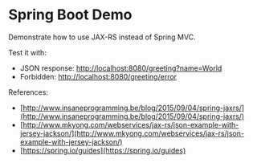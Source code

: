 # Spring Boot Demo

Demonstrate how to use JAX-RS instead of Spring MVC.

Test it with:
- JSON response: [http://localhost:8080/greeting?name=World](http://localhost:8080/greeting?name=World)
- Forbidden: [http://localhost:8080/greeting/error](http://localhost:8080/greeting/error)

References:
- [http://www.insaneprogramming.be/blog/2015/09/04/spring-jaxrs/](http://www.insaneprogramming.be/blog/2015/09/04/spring-jaxrs/)
- [http://www.mkyong.com/webservices/jax-rs/json-example-with-jersey-jackson/](http://www.mkyong.com/webservices/jax-rs/json-example-with-jersey-jackson/)
- [https://spring.io/guides](https://spring.io/guides)

